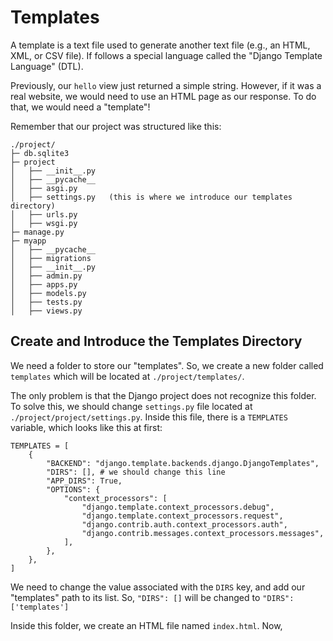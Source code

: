 # Templates

A template is a text file used to generate another text file (e.g., an HTML, XML, or CSV file). If follows a special language called the "Django Template Language" (DTL). 

Previously, our `hello` view just returned a simple string. However, if it was a real website, we would need to use an HTML page as our response. To do that, we would need a "template"!

Remember that our project was structured like this:

```
./project/
├─ db.sqlite3
├─ project
│   ├── __init__.py
│   ├── __pycache__
│   ├── asgi.py
│   ├── settings.py   (this is where we introduce our templates directory)
│   ├── urls.py
│   ├── wsgi.py
├─ manage.py
├─ myapp
│   ├── __pycache__
│   ├── migrations
│   ├── __init__.py
│   ├── admin.py
│   ├── apps.py
│   ├── models.py
│   ├── tests.py
│   ├── views.py
```

## Create and Introduce the Templates Directory

We need a folder to store our "templates". So, we create a new folder called `templates` which will be located at `./project/templates/`. 

The only problem is that the Django project does not recognize this folder. To solve this, we should change `settings.py` file located at `./project/project/settings.py`. Inside this file, there is a `TEMPLATES` variable, which looks like this at first:

```
TEMPLATES = [
    {
        "BACKEND": "django.template.backends.django.DjangoTemplates",
        "DIRS": [], # we should change this line
        "APP_DIRS": True,
        "OPTIONS": {
            "context_processors": [
                "django.template.context_processors.debug",
                "django.template.context_processors.request",
                "django.contrib.auth.context_processors.auth",
                "django.contrib.messages.context_processors.messages",
            ],
        },
    },
]
```

We need to change the value associated with the `DIRS` key, and add our "templates" path to its list. So, `"DIRS": []` will be changed to `"DIRS": ['templates']`

Inside this folder, we create an HTML file named `index.html`. Now,  
